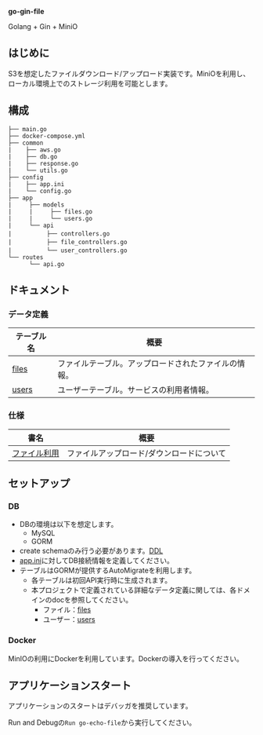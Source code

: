 **go-gin-file**

Golang + Gin + MiniO

## はじめに
S3を想定したファイルダウンロード/アップロード実装です。MiniOを利用し、ローカル環境上でのストレージ利用を可能とします。

## 構成
```
├── main.go
├── docker-compose.yml
├── common
|    ├── aws.go
|    ├── db.go
|    ├── response.go
|    └── utils.go
├── config
|    ├── app.ini
|    └── config.go
├── app
|     ├── models
|     |     ├── files.go
|     |     └── users.go
|     └── api
|　　　　　　├── controllers.go 
|　　　　　　├── file_controllers.go 
|　　　　　　└── user_controllers.go
└── routes
      └── api.go
```
## ドキュメント
### データ定義
| テーブル名                                                                      | 概要                                                 |
| ------------------------------------------------------------------------------- | ---------------------------------------------------- |
| [files](https://github.com/chalmeal/go-gin-file/blob/master/.doc/data/files.md) | ファイルテーブル。アップロードされたファイルの情報。 |
| [users](https://github.com/chalmeal/go-gin-file/blob/master/.doc/data/users.md) | ユーザーテーブル。サービスの利用者情報。             |

### 仕様
| 書名                                                                                            | 概要                                      |
| ----------------------------------------------------------------------------------------------- | ----------------------------------------- |
| [ファイル利用](https://github.com/chalmeal/go-gin-file/blob/master/.doc/method/ファイル利用.md) | ファイルアップロード/ダウンロードについて |

## セットアップ

### DB
* DBの環境は以下を想定します。
  * MySQL
  * GORM
* create schemaのみ行う必要があります。[DDL](.db/setup/ddl-create-schema.sql)
* [app.ini](config/app.ini)に対してDB接続情報を定義してください。
* テーブルはGORMが提供するAutoMigrateを利用します。
  * 各テーブルは初回API実行時に生成されます。
  * 本プロジェクトで定義されている詳細なデータ定義に関しては、各ドメインのdocを参照してください。
    * ファイル：[files](https://github.com/chalmeal/go-gin-file/blob/master/.doc/data/files.md)
    * ユーザー：[users](https://github.com/chalmeal/go-gin-file/blob/master/.doc/data/users.md)

### Docker
MinIOの利用にDockerを利用しています。Dockerの導入を行ってください。

## アプリケーションスタート
アプリケーションのスタートはデバッガを推奨しています。

Run and Debugの`Run go-echo-file`から実行してください。